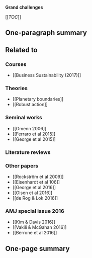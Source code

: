**Grand challenges**

[[_TOC_]]

## One-paragraph summary

## Related to

### Courses
* [[Business Sustainability (2017)]]

### Theories
* [[Planetary boundaries]]
* [[Robust action]]

### Seminal works
* [[Omenn 2006]]
* [[Ferraro et al 2015]]
* [[George et al 2015]]

### Literature reviews

### Other papers
* [[Rockström et al 2009]]
* [[Eisenhardt et al 106]]
* [[George et al 2016]]
* [[Olsen et al 2016]]
* [[de Rog & Lok 2016]]

### AMJ special issue 2016
* [[Kim & Davis 2016]]
* [[Vakili & McGahan 2016]]
* [[Berrone et al 2016]]

## One-page summary